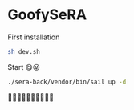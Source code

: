 # GoofySeRA

First installation

```bash
sh dev.sh
```

Start 😋😛

```bash
./sera-back/vendor/bin/sail up -d
```

🕺🕺🕺🕺🕺🕺🕺🕺🕺🕺
